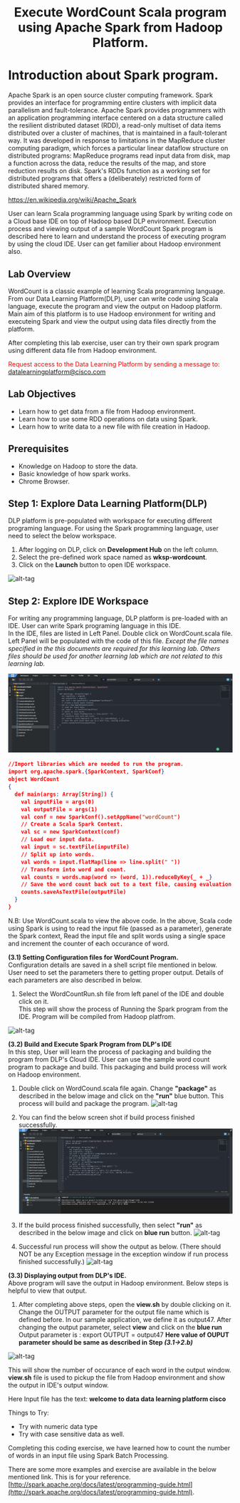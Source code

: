 # <center>Execute WordCount Scala program using Apache Spark from Hadoop Platform.</center>

# **Introduction about Spark program.**
Apache Spark is an open source cluster computing framework. Spark provides an interface for programming entire clusters with implicit data parallelism and fault-tolerance. Apache Spark provides programmers with an application programming interface centered on a data structure called the resilient distributed dataset (RDD), a read-only multiset of data items distributed over a cluster of machines, that is maintained in a fault-tolerant way. It was developed in response to limitations in the MapReduce cluster computing paradigm, which forces a particular linear dataflow structure on distributed programs: MapReduce programs read input data from disk, map a function across the data, reduce the results of the map, and store reduction results on disk. Spark's RDDs function as a working set for distributed programs that offers a (deliberately) restricted form of distributed shared memory.

https://en.wikipedia.org/wiki/Apache_Spark

User can learn Scala programming language using Spark by writing code on a Cloud base IDE on top of Hadoop based DLP environment. Execution process and viewing output of a sample WordCount Spark program is described here to learn and understand the process of executing program by using the cloud IDE. User can get familier about Hadoop environment also.

## Lab Overview

WordCount is a classic example of learning Scala programming language. From our Data Learning Platform(DLP), user can  write code using Scala language, execute the program and view the output on Hadoop platform. Main aim of this platform is to use Hadoop environment for writing and executeing Spark and view the output using data files directly from the platform.

After completing this lab exercise, user can try their own spark program using different data file from Hadoop environment.

<font color='red'>Request access to the Data Learning Platform by sending a message to:</font> [datalearningplatform@cisco.com](mailto:datalearningplatform@cisco.com)

## Lab Objectives

* Learn how to get data from a file from Hadoop environment.
* Learn how to use some RDD operations on data using Spark.
* Learn how to write data to a new file with file creation in Hadoop.

## Prerequisites

* Knowledge on Hadoop to store the data.
* Basic knowledge of how spark works.
* Chrome Browser.

## Step 1: Explore Data Learning Platform(DLP)
DLP platform is pre-populated with workspace for executing different programing language. For using the Spark programming language, user need to select the below workspace.

1)	After logging on DLP, click on <b>Development Hub</b> on the left column.<br>
2)	Select the pre-defined work space named as <b>wksp-wordcount</b>.<br>
3)	Click on the <b>Launch</b> button to open IDE workspace.<br>

![alt-tag](https://github.com/CiscoDevNet/data-dev-learning-labs/blob/master/labs/word-count-using-spark/assets/images/SelectWorkSpace.PNG?raw=true)

## Step 2: Explore IDE Workspace
For writing any programming language, DLP platform is pre-loaded with an IDE. User can write Spark programing language in this IDE. </br>
In the IDE, files are listed in Left Panel. Double click on WordCount.scala file. Left Panel will be populated with the code of this file. 
*Except the file names specified in the this documents are required for this learning lab. Others files should be used for another learning lab which are not related to this learning lab.* </br>

![alt-tag](https://github.com/prakdutt/data-dev-learning-labs/blob/master/labs/word-count-using-spark/assets/images/WordCountScalafile.PNG?raw=true)


``` json
//Import libraries which are needed to run the program. 
import org.apache.spark.{SparkContext, SparkConf}
object WordCount
{
  def main(args: Array[String]) {
    val inputFile = args(0)
    val outputFile = args(1)
    val conf = new SparkConf().setAppName("wordCount")
    // Create a Scala Spark Context.
    val sc = new SparkContext(conf)
    // Load our input data.
    val input = sc.textFile(inputFile)
    // Split up into words.
    val words = input.flatMap(line => line.split(" "))
    // Transform into word and count.
    val counts = words.map(word => (word, 1)).reduceByKey{_ + _}
    // Save the word count back out to a text file, causing evaluation.
    counts.saveAsTextFile(outputFile)
  }
}
```
N.B: Use WordCount.scala to view the above code. 
In the above, Scala code using Spark is using to read the input file (passed as a parameter), generate the Spark context, Read the input file and split words using a single space and increment the counter of each occurance of word.

<b> (3.1) Setting Configuration files for WordCount Program. </b> </br>
Configuration details are saved in a shell script file mentioned in below. User need to set the parameters there to getting proper output. Details of each parameters are also described in below. </br>
1) Select the WordCountRun.sh file from left panel of the IDE and double click on it. </br>
This step will show the process of Running the Spark program from the IDE. Program will be compiled from Hadoop platfrom.</br>

![alt-tag](https://github.com/CiscoDevNet/data-dev-learning-labs/blob/master/labs/word-count-using-spark/assets/images/STEP3.png?raw=true)


<b> (3.2) Build and Execute Spark Program from DLP's IDE </b></br>
In this step, User will learn the process of packaging and building the program from DLP's Cloud IDE. User can use the sample word count program to package and build. This packaging and build process will work on Hadoop environment.
1) Double click on WordCound.scala file again. Change <b>"package"</b> as described in the below image and click on the <b>"run"</b> blue button. This process will build and package the program.
![alt-tag](https://github.com/CiscoDevNet/data-dev-learning-labs/blob/master/labs/word-count-using-spark/assets/images/buildWordCount.PNG?raw=true)

2) You can find the below screen shot if build process finished successfully.
![alt-tag](https://github.com/prakdutt/data-dev-learning-labs/blob/master/labs/word-count-using-spark/assets/images/buildSuccessWordCount.PNG?raw=true)

3) If the build process finished successfully, then select <b>"run"</b> as described in the below image and click on <b>blue run</b> button. 
![alt-tag](https://github.com/CiscoDevNet/data-dev-learning-labs/blob/master/labs/word-count-using-spark/assets/images/runWordCount.PNG?raw=true)

4) Successful run process will show the output as below. (There should NOT be any Exception message in the exception window if run process finished successfully.)
![alt-tag](https://github.com/CiscoDevNet/data-dev-learning-labs/blob/master/labs/word-count-using-spark/assets/images/successfulBuildProcess.png?raw=true)

<b> (3.3) Displaying output from DLP's IDE.</b></br>
Above program will save the output in Hadoop environment. Below steps is helpful to view that output.

1) After completing above steps, open the <b>view.sh</b> by double clicking on it. Change the OUTPUT parameter for the output file name which is defined before. In our sample application, we define it as output47. After changing the output parameter, select <b>view</b> and click on the <b>blue run</b>
Output parameter is : export OUTPUT = output47
<b>Here value of OUPUT parameter should be same as described in Step ***(3.1->2.b)***</b></br>

![alt-tag](https://github.com/CiscoDevNet/data-dev-learning-labs/blob/master/labs/word-count-using-spark/assets/images/viewOutput.png?raw=true)

This will show the number of occurance of each word in the output window. <b>view.sh</b> file is used to pickup the file from Hadoop environment and show the output in IDE's output window. 


Here Input file has the text: <b>welcome to data data learning platform cisco</b>


Things to Try:

* Try with numeric data type
* Try with case sensitive data as well.

Completing this coding exercise, we have learned how to count the number of words in an input file using Spark Batch Processing. <br>

There are some more examples and exercise are available in the below mentioned link. This is for your reference.
[http://spark.apache.org/docs/latest/programming-guide.html](http://spark.apache.org/docs/latest/programming-guide.html).
